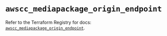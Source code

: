 # `awscc_mediapackage_origin_endpoint`

Refer to the Terraform Registry for docs: [`awscc_mediapackage_origin_endpoint`](https://registry.terraform.io/providers/hashicorp/awscc/0.70.0/docs/resources/mediapackage_origin_endpoint).
